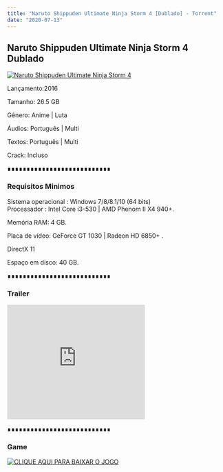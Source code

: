 ```yaml
---
title: "Naruto Shippuden Ultimate Ninja Storm 4 [Dublado] - Torrent"
date: "2020-07-13"
---
```


## Naruto Shippuden Ultimate Ninja Storm 4 Dublado

[![](https://1.bp.blogspot.com/-VUx_aFp5AvE/XquVcIfXMoI/AAAAAAAAAmk/Gck-XB0IZtY4hhGFHOy1rwQhQy2V-UZqwCLcBGAsYHQ/s640/maxresdefault{ca9bad4f721d92abc13e060f4f8dd78be4bc2e3e6ae69d619fbd104809de1ad1}2B{ca9bad4f721d92abc13e060f4f8dd78be4bc2e3e6ae69d619fbd104809de1ad1}25283{ca9bad4f721d92abc13e060f4f8dd78be4bc2e3e6ae69d619fbd104809de1ad1}2529.jpg "Naruto Shippuden Ultimate Ninja Storm 4")](https://1.bp.blogspot.com/-VUx_aFp5AvE/XquVcIfXMoI/AAAAAAAAAmk/Gck-XB0IZtY4hhGFHOy1rwQhQy2V-UZqwCLcBGAsYHQ/s1600/maxresdefault{ca9bad4f721d92abc13e060f4f8dd78be4bc2e3e6ae69d619fbd104809de1ad1}2B{ca9bad4f721d92abc13e060f4f8dd78be4bc2e3e6ae69d619fbd104809de1ad1}25283{ca9bad4f721d92abc13e060f4f8dd78be4bc2e3e6ae69d619fbd104809de1ad1}2529.jpg)

  

Lançamento:2016

Tamanho: 26.5 GB

Gênero: Anime | Luta

Áudios: Português | Multi

Textos: Português | Multi

Crack: Incluso

∎∎∎∎∎∎∎∎∎∎∎∎∎∎∎∎∎∎∎∎∎∎∎∎∎∎∎

  

### Requisitos Minimos

Sistema operacional : Windows 7/8/8.1/10 (64 bits)  
Processador : Intel Core i3-530 | AMD Phenom II X4 940+. 

Memória RAM: 4 GB.

Placa de vídeo: GeForce GT 1030 | Radeon HD 6850+ .

DirectX 11

Espaço em disco: 40 GB.

∎∎∎∎∎∎∎∎∎∎∎∎∎∎∎∎∎∎∎∎∎∎∎∎∎∎∎

### Trailer

<iframe allowfullscreen class="YOUTUBE-iframe-video" data-thumbnail-src="https://i.ytimg.com/vi/OdfUmGwAYoU/0.jpg" frameborder="0" height="266" src="https://www.youtube.com/embed/OdfUmGwAYoU?feature=player_embedded" width="320"></iframe>

  

  

∎∎∎∎∎∎∎∎∎∎∎∎∎∎∎∎∎∎∎∎∎∎∎∎∎∎∎

### Game

[![](https://1.bp.blogspot.com/-qtMkGv5gL20/XnDXUMM72yI/AAAAAAAAAas/3fw4QW-wPxoIAhUyb7hjqQAA1Rvne5TmQCPcBGAYYCw/s320/MAGNET{ca9bad4f721d92abc13e060f4f8dd78be4bc2e3e6ae69d619fbd104809de1ad1}2BLINK.png "CLIQUE AQUI PARA BAIXAR O JOGO")](https://stfly.io/9lZg2li7)
